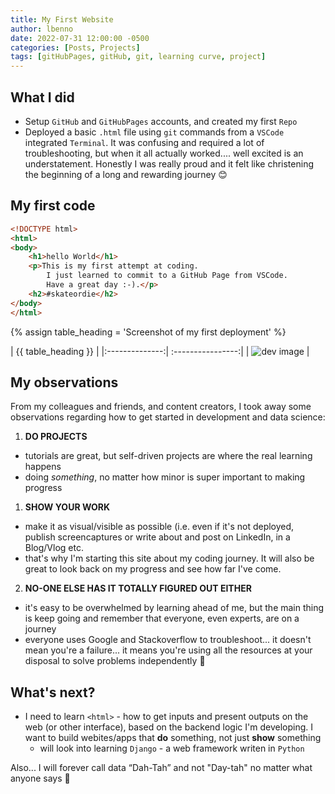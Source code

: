 ```yaml
---
title: My First Website
author: lbenno
date: 2022-07-31 12:00:00 -0500
categories: [Posts, Projects]
tags: [gitHubPages, gitHub, git, learning curve, project]
---
```

## What I did 

+ Setup `GitHub` and `GitHubPages` accounts, and created my first `Repo` 
+ Deployed a basic `.html` file using `git` commands from a `VSCode` integrated `Terminal`. 
It was confusing and required a lot of troubleshooting, but when it all actually worked.... well excited is an understatement.  Honestly I was really proud and it felt like christening the beginning of a long and rewarding journey :blush:

## My first code 

```html
<!DOCTYPE html>
<html>
<body>
    <h1>hello World</h1>
    <p>This is my first attempt at coding.
        I just learned to commit to a GitHub Page from VSCode.
        Have a great day :-).</p>
    <h2>#skateordie</h2>
</body>
</html>
```
{% assign table_heading = 'Screenshot of my first deployment' %}

|         {{ table_heading }}        | 
|:--------------:| :----------------:| 
| ![dev image](https://github.com/lbenno/lbenno.github.io/blob/assets/img/task-manager.png?raw=true) |


## My observations
From my colleagues and friends, and content creators, I took away some observations regarding how to get started in development and data science: 

1. **DO PROJECTS**
+ tutorials are great, but self-driven projects are where the real learning happens
+ doing *something*, no matter how minor is super important to making  progress 

1. **SHOW YOUR WORK**
+ make it as visual/visible as possible (i.e. even if it's not deployed, publish screencaptures or write about and post on LinkedIn, in a Blog/Vlog etc.
+ that's why I'm starting this site about my coding journey.  It will also be great to look back on my progress and see how far I've come.

2. **NO-ONE ELSE HAS IT TOTALLY FIGURED OUT EITHER**
+ it's easy to be overwhelmed by learning ahead of me, but the main thing is keep going and remember that everyone, even experts, are on a journey
+ everyone uses Google and Stackoverflow to troubleshoot... it doesn't mean you're a failure... it means you're using all the resources at your disposal to solve problems independently 💪


## What's next? 
+ I need to learn `<html>` - how to get inputs and present outputs on the web (or other interface), based on the backend logic I'm developing. I want to build webites/apps that **do** something, not just **show** something
    + will look into learning `Django` - a web framework writen in `Python`


Also... I will forever call data “Dah-Tah” and not "Day-tah" no matter what anyone says 🤣
<br>




